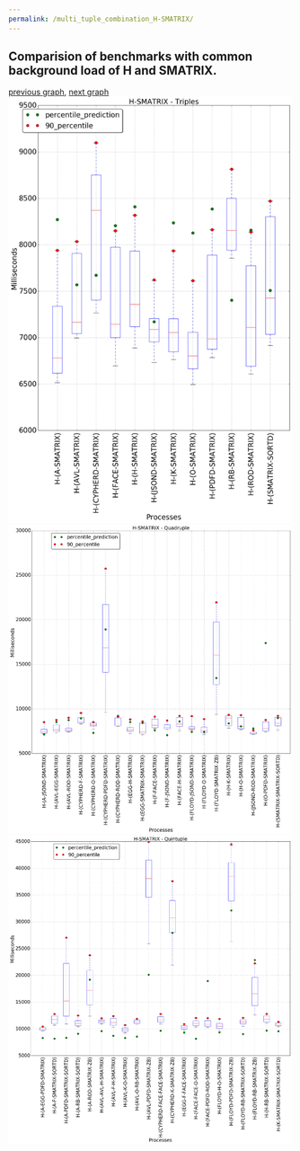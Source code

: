 ```yaml
---
permalink: /multi_tuple_combination_H-SMATRIX/
---
```



 ## Comparision of benchmarks with common background load of H and SMATRIX.

[previous graph](../multi_tuple_combination_H-ROD/), [next graph](../multi_tuple_combination_H-SORTD/)
![graph figure](./images/triple/H/H-SMATRIX_box.png)![graph figure](./images/quadruple/H/H-SMATRIX_box.png)![graph figure](./images/quintuple/H/H-SMATRIX_box.png)